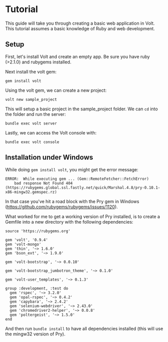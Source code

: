 # Tutorial

This guide will take you through creating a basic web application in Volt.  This tutorial assumes a basic knowledge of Ruby and web development.

## Setup

First, let's install Volt and create an empty app.  Be sure you have ruby (>2.1.0) and rubygems installed.

Next install the volt gem:

    gem install volt

Using the volt gem, we can create a new project:

    volt new sample_project

This will setup a basic project in the sample_project folder.  We can ```cd``` into the folder and run the server:

    bundle exec volt server

Lastly, we can access the Volt console with:

    bundle exec volt console

## Installation under Windows

While doing ```gem install volt```, you might get the error message:

```
ERROR:  While executing gem ... (Gem::RemoteFetcher::FetchError)
    bad response Not Found 404 (https://rubygems.global.ssl.fastly.net/quick/Marshal.4.8/pry-0.10.1-x86-mingw32.gemspec.rz)
```

In that case you've hit a road block with the Pry gem in Windows (https://github.com/rubygems/rubygems/issues/1120).

What worked for me to get a working version of Pry installed, is to create a Gemfile into a new directory with the following dependencies:

```
source 'https://rubygems.org'

gem 'volt', '0.9.4'
gem 'volt-mongo'
gem 'thin', '~> 1.6.0'
gem 'bson_ext', '~> 1.9.0'

gem 'volt-bootstrap', '~> 0.0.10'

gem 'volt-bootstrap_jumbotron_theme', '~> 0.1.0'

gem 'volt-user_templates', '~> 0.1.3'

group :development, :test do
  gem 'rspec', '~> 3.2.0'
  gem 'opal-rspec', '~> 0.4.2'
  gem 'capybara', '~> 2.4.2'
  gem 'selenium-webdriver', '~> 2.43.0'
  gem 'chromedriver2-helper', '~> 0.0.8'
  gem 'poltergeist', '~> 1.5.0'
end
```
And then run ```bundle install``` to have all dependencies installed (this will use the mingw32 version of Pry).
